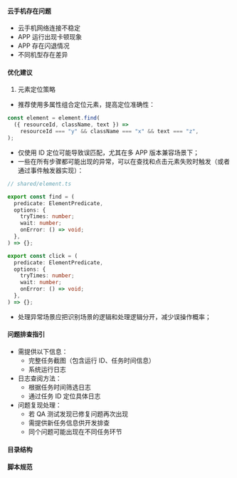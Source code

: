 #### 云手机存在问题
- 云手机网络连接不稳定
- APP 运行出现卡顿现象
- APP 存在闪退情况
- 不同机型存在差异

#### 优化建议
1. 元素定位策略
- 推荐使用多属性组合定位元素，提高定位准确性：
```javascript
const element = element.find(
  ({ resourceId, className, text }) =>
    resourceId === "y" && className === "x" && text === "z",
);
```
- 仅使用 ID 定位可能导致误匹配，尤其在多 APP 版本兼容场景下；
- 一些在所有步骤都可能出现的异常，可以在查找和点击元素失败时触发（或者通过事件触发器实现）：
```typescript
// shared/element.ts

export const find = (
  predicate: ElementPredicate,
  options: {
    tryTimes: number;
    wait: number;
    onError: () => void;
  },
) => {};

export const click = (
  predicate: ElementPredicate,
  options: {
    tryTimes: number;
    wait: number;
    onError: () => void;
  },
) => {};
```
- 处理异常场景应把识别场景的逻辑和处理逻辑分开，减少误操作概率；

#### 问题排查指引
- 需提供以下信息：
  - 完整任务截图（包含运行 ID、任务时间信息）
  - 系统运行日志
- 日志查阅方法：
  - 根据任务时间筛选日志
  - 通过任务 ID 定位具体日志
- 问题复现处理：
  - 若 QA 测试发现已修复问题再次出现
  - 需提供新任务信息供开发排查
  - 同个问题可能出现在不同任务环节

#### 目录结构
#### 脚本规范
